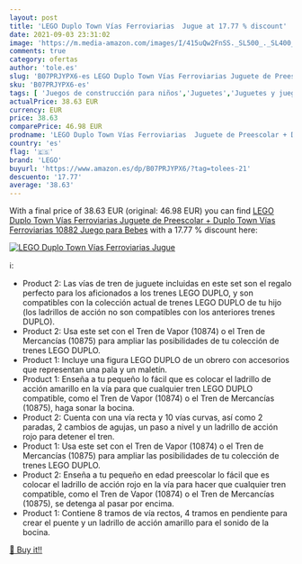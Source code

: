 ```yaml
---
layout: post
title: 'LEGO Duplo Town Vías Ferroviarias  Jugue at 17.77 % discount'
date: 2021-09-03 23:31:02
image: 'https://m.media-amazon.com/images/I/415uQw2FnSS._SL500_._SL400_.jpg'
comments: true
category: ofertas
author: 'tole.es'
slug: 'B07PRJYPX6-es LEGO Duplo Town Vías Ferroviarias Juguete de Preescolar +...'
sku: 'B07PRJYPX6-es'
tags: [ 'Juegos de construcción para niños','Juguetes','Juguetes y juegos','lego', ]
actualPrice: 38.63 EUR
currency: EUR
price: 38.63
comparePrice: 46.98 EUR
prodname: 'LEGO Duplo Town Vías Ferroviarias  Juguete de Preescolar + Duplo Town Vías Ferroviarias  10882  Juego para Bebes'
country: 'es'
flag: '🇪🇸'
brand: 'LEGO'
buyurl: 'https://www.amazon.es/dp/B07PRJYPX6/?tag=tolees-21'
descuento: '17.77'
average: '38.63'
---
```


With a final price of 38.63 EUR (original: 46.98 EUR) you can find [LEGO Duplo Town Vías Ferroviarias  Juguete de Preescolar + Duplo Town Vías Ferroviarias  10882  Juego para Bebes](https://www.amazon.es/dp/B07PRJYPX6/?tag=tolees-21) with a  17.77 % discount here:

[![LEGO Duplo Town Vías Ferroviarias  Jugue](https://m.media-amazon.com/images/I/415uQw2FnSS._SL500_._SL400_.jpg)](https://www.amazon.es/dp/B07PRJYPX6/?tag=tolees-21)

ℹ️:

- Product 2: Las vías de tren de juguete incluidas en este set son el regalo perfecto para los aficionados a los trenes LEGO DUPLO, y son compatibles con la colección actual de trenes LEGO DUPLO de tu hijo (los ladrillos de acción no son compatibles con los anteriores trenes DUPLO).
- Product 2: Usa este set con el Tren de Vapor (10874) o el Tren de Mercancías (10875) para ampliar las posibilidades de tu colección de trenes LEGO DUPLO.
- Product 1: Incluye una figura LEGO DUPLO de un obrero con accesorios que representan una pala y un maletín.
- Product 1: Enseña a tu pequeño lo fácil que es colocar el ladrillo de acción amarillo en la vía para que cualquier tren LEGO DUPLO compatible, como el Tren de Vapor (10874) o el Tren de Mercancías (10875), haga sonar la bocina.
- Product 2: Cuenta con una vía recta y 10 vías curvas, así como 2 paradas, 2 cambios de agujas, un paso a nivel y un ladrillo de acción rojo para detener el tren.
- Product 1: Usa este set con el Tren de Vapor (10874) o el Tren de Mercancías (10875) para ampliar las posibilidades de tu colección de trenes LEGO DUPLO.
- Product 2: Enseña a tu pequeño en edad preescolar lo fácil que es colocar el ladrillo de acción rojo en la vía para hacer que cualquier tren compatible, como el Tren de Vapor (10874) o el Tren de Mercancías (10875), se detenga al pasar por encima.
- Product 1: Contiene 8 tramos de vía rectos, 4 tramos en pendiente para crear el puente y un ladrillo de acción amarillo para el sonido de la bocina.

[🛒 Buy it!!](https://www.amazon.es/dp/B07PRJYPX6/?tag=tolees-21)
